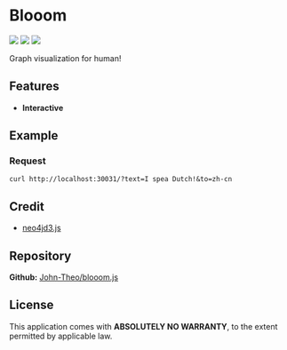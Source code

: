 # Blooom

![](https://img.shields.io/badge/build-passing-success) ![](https://img.shields.io/badge/language-nodejs-orange.svg) ![](http://img.shields.io/badge/license-ISC-lightgrey)

Graph visualization for human!

## Features

- **Interactive**

## Example

### Request

```shell
curl http://localhost:30031/?text=I spea Dutch!&to=zh-cn
```


## Credit

- [neo4jd3.js](https://github.com/eisman/neo4jd3)

## Repository

**Github:** [John-Theo/blooom.js](https://github.com/John-Theo/blooom.js)

## License

This application comes with **ABSOLUTELY NO WARRANTY**, to the extent permitted by applicable law.
